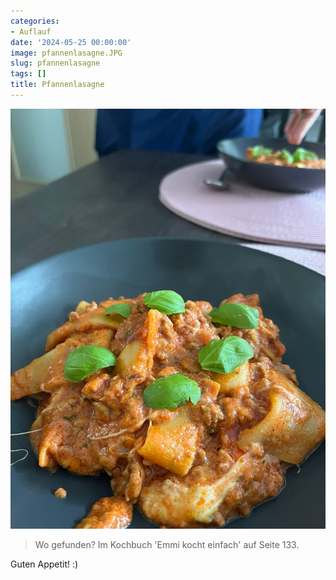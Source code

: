 ```yaml
---
categories:
- Auflauf
date: '2024-05-25 00:00:00'
image: pfannenlasagne.JPG
slug: pfannenlasagne
tags: []
title: Pfannenlasagne
---
```



![Foto 1](de824fdf-d9fa-4ad7-a77e-a7a7a4cfedc3.JPG)

> Wo gefunden? Im Kochbuch 'Emmi kocht einfach' auf Seite 133.

Guten Appetit! :)